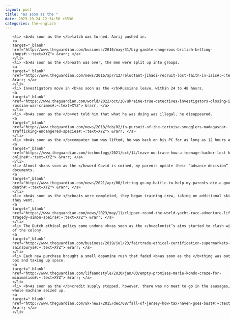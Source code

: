 ```yaml
---
layout: post
title: "as soon as the "
date: 2023-10-24 12:34:56 +0530
categories: the-english
---
```

<style>
@media only screen and (min-width: 768px) {
    ol {
        width: 768px;
        margin: 0 auto;
    }
  }
ol li {
    font-size: 18px;
    line-height: 1.5;
    padding-bottom: 8px;
}
</style>
<ol>

    <li> <b>As soon as the </b>latch was turned, Aarij pushed in.
    <a 
    target="_blank" 
    href="http://www.theguardian.com/business/2016/may/31/big-gamble-dangerous-british-betting-shops#:~:text=XYZ"> &rarr; </a>
    </li>
    <li> <b>As soon as the </b>oath was over, the men were split up into groups.
    <a 
    target="_blank" 
    href="http://www.theguardian.com/news/2016/apr/12/reluctant-jihadi-recruit-lost-faith-in-isis#:~:text=XYZ"> &rarr; </a>
    </li>
    <li> Investigators move in <b>as soon as the </b>Russians leave, within 24 to 48 hours.
    <a 
    target="_blank" 
    href="https://www.theguardian.com/world/2022/oct/20/ukraine-true-detectives-investigators-closing-in-on-russian-war-crimes#:~:text=XYZ"> &rarr; </a>
    </li>
    <li> <b>As soon as the </b>vet told him that what he was doing was illegal, he disappeared.
    <a 
    target="_blank" 
    href="http://www.theguardian.com/news/2018/feb/02/in-pursuit-of-the-tortoise-smugglers-madagascar-trafficking-endangered-species#:~:text=XYZ"> &rarr; </a>
    </li>
    <li> <b>As soon as the </b>computer ban was lifted, he was back on his PC for as long as 12 hours a day.
    <a 
    target="_blank" 
    href="https://www.theguardian.com/technology/2021/oct/14/leave-no-trace-how-a-teenage-hacker-lost-himself-online#:~:text=XYZ"> &rarr; </a>
    </li>
    <li> Almost <b>as soon as the </b>word Covid is coined, my parents update their “advance decision” documents.
    <a 
    target="_blank" 
    href="http://www.theguardian.com/news/2021/apr/06/letting-go-my-battle-to-help-my-parents-die-a-good-death#:~:text=XYZ"> &rarr; </a>
    </li>
    <li> <b>As soon as the </b>boats were completed, they began training crew, taking on additional skippers as they went.
    <a 
    target="_blank" 
    href="https://www.theguardian.com/news/2023/may/11/clipper-round-the-world-yacht-race-adventure-lifetime-tragedy-simon-speirs#:~:text=XYZ"> &rarr; </a>
    </li>
    <li> The Dutch ethical policy came undone <b>as soon as the </b>colonist’s aims started to clash with those of the colony.
    <a 
    target="_blank" 
    href="http://www.theguardian.com/business/2019/jul/23/fairtrade-ethical-certification-supermarkets-sainsburys#:~:text=XYZ"> &rarr; </a>
    </li>
    <li> Each new purchase brought a small dopamine rush that faded <b>as soon as the </b>thing was out of its box and taking up space.
    <a 
    target="_blank" 
    href="http://www.theguardian.com/lifeandstyle/2020/jan/03/empty-promises-marie-kondo-craze-for-minimalism#:~:text=XYZ"> &rarr; </a>
    </li>
    <li> <b>As soon as the </b>credit supply stopped, however, there was no meat to go in the sausages, and the whole machine seized up.
    <a 
    target="_blank" 
    href="http://www.theguardian.com/uk-news/2015/dec/08/fall-of-jersey-how-tax-haven-goes-bust#:~:text=XYZ"> &rarr; </a>
    </li>